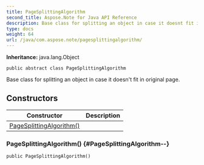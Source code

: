 ```yaml
---
title: PageSplittingAlgorithm
second_title: Aspose.Note for Java API Reference
description: Base class for splitting an object in case it doesnt fit in original page.
type: docs
weight: 64
url: /java/com.aspose.note/pagesplittingalgorithm/
---
```


**Inheritance:**
java.lang.Object
```
public abstract class PageSplittingAlgorithm
```

Base class for splitting an object in case it doesn't fit in original page.
## Constructors

| Constructor | Description |
| --- | --- |
| [PageSplittingAlgorithm()](#PageSplittingAlgorithm--) |  |
### PageSplittingAlgorithm() {#PageSplittingAlgorithm--}
```
public PageSplittingAlgorithm()
```



